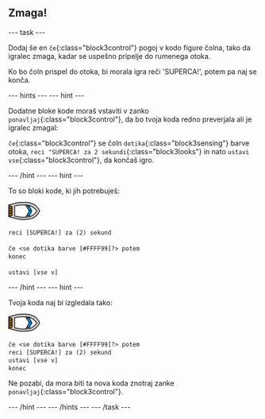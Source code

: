 ## Zmaga!

--- task ---

Dodaj še en `če`{:class="block3control"} pogoj v kodo figure čolna, tako da igralec zmaga, kadar se uspešno pripelje do rumenega otoka.

Ko bo čoln prispel do otoka, bi morala igra reči 'SUPERCA!', potem pa naj se konča.

--- hints --- --- hint ---

Dodatne bloke kode moraš vstaviti v zanko `ponavljaj`{:class="block3control"}, da bo tvoja koda redno preverjala ali je igralec zmagal:

`če`{:class="block3control"} se čoln `dotika`{:class="block3sensing"} barve otoka, `reci "SUPERCA! za 2 sekundi`{:class="block3looks"} in nato `ustavi vse`{:class="block3control"}, da končaš igro.

--- /hint --- --- hint ---

To so bloki kode, ki jih potrebuješ:

![figura čolna](images/boat_resize.png)

```blocks3
reci [SUPERCA!] za (2) sekund

če <se dotika barve [#FFFF99]?> potem
konec

ustavi [vse v]

```

--- /hint --- --- hint ---

Tvoja koda naj bi izgledala tako:

![figura čolna](images/boat_resize.png)

```blocks3
če <se dotika barve [#FFFF99]?> potem
reci [SUPERCA!] za (2) sekund
ustavi [vse v]
konec
```

Ne pozabi, da mora biti ta nova koda znotraj zanke `ponavljaj`{:class="block3control"}.

--- /hint --- --- /hints --- --- /task ---